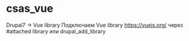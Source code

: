 # csas_vue
Drupal7 -> Vue library
Подключаем Vue library https://vuejs.org/ через #attached library или drupal_add_library 
